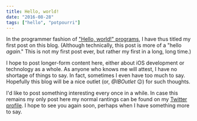 ```yaml
---
title: Hello, world!
date: "2016-08-28"
tags: ["hello", "potpourri"]
---
```


In the programmer fashion of ["Hello, world!" programs](https://en.wikipedia.org/wiki/%22Hello,_World!%22_program), I have thus titled my first post on this blog. (Although technically, this post is more of a "hello _again_." This is not my first post ever, but rather my first in a long, long time.)

I hope to post longer-form content here, either about iOS development or technology as a whole. As anyone who knows me will attest, I have no shortage of things to say. In fact, sometimes I even have too much to say. Hopefully this blog will be a nice outlet (or, _@IBOutlet_ 😉) for such thoughts.

I'd like to post something interesting every once in a while. In case this remains my only post here  my normal rantings can be found on my [Twitter profile](https://twitter.com/a2). I hope to see you again soon, perhaps when I have something more to say.
